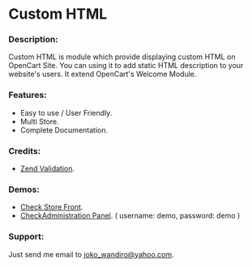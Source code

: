 ﻿# Custom HTML

### ​Description:
Custom HTML is module which provide displaying custom HTML on OpenCart Site. You can using it to add static HTML description to your website's users. It extend OpenCart's Welcome Module.

### ​Features:
* Easy to use / User Friendly.
* Multi Store.
* Complete Documentation.

### Credits:
* [Zend Validation](framework.zend.com/manual/1.12/en/zend.validate.html). 

### Demos:
* [Check ​Store Front](facebookset.phantasmacode.com). 
* [​Check ​Administration Panel](facebookset.phantasmacode.com/admin/index.php?route=module/custom_html). ( username: demo, password: demo )


### Support:
Just send me email to [joko_wandiro@yahoo.com](joko_wandiro@yahoo.com).


















